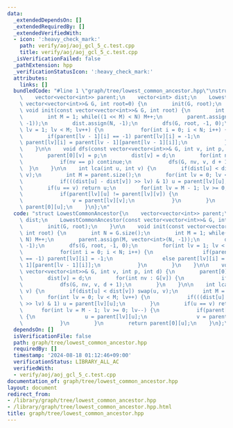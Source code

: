 ```yaml
---
data:
  _extendedDependsOn: []
  _extendedRequiredBy: []
  _extendedVerifiedWith:
  - icon: ':heavy_check_mark:'
    path: verify/aoj/aoj_gcl_5_c.test.cpp
    title: verify/aoj/aoj_gcl_5_c.test.cpp
  _isVerificationFailed: false
  _pathExtension: hpp
  _verificationStatusIcon: ':heavy_check_mark:'
  attributes:
    links: []
  bundledCode: "#line 1 \"graph/tree/lowest_common_ancestor.hpp\"\nstruct LowestCommonAncestor{\n\
    \    vector<vector<int>> parent;\n    vector<int> dist;\n    LowestCommonAncestor(const\
    \ vector<vector<int>>& G, int root=0) {\n        init(G, root);\n    }\n\n   \
    \ void init(const vector<vector<int>>& G, int root) {\n        int N = G.size();\n\
    \        int M = 1; while((1 << M) < N) M++;\n        parent.assign(M, vector<int>(N,\
    \ -1));\n        dist.assign(N, -1);\n        dfs(G, root, -1, 0);\n        for(int\
    \ lv = 1; lv < M; lv++) {\n            for(int i = 0; i < N; i++) {\n        \
    \        if(parent[lv - 1][i] == -1) parent[lv][i] = -1;\n                else\
    \ parent[lv][i] = parent[lv - 1][parent[lv - 1][i]];\n            }\n        }\n\
    \    }\n\n    void dfs(const vector<vector<int>>& G, int v, int p, int d) {\n\
    \        parent[0][v] = p;\n        dist[v] = d;\n        for(int nv : G[v]) {\n\
    \            if(nv == p) continue;\n            dfs(G, nv, v, d + 1);\n      \
    \  }\n    }\n\n    int lca(int u, int v) {\n        if(dist[u] < dist[v]) swap(u,\
    \ v);\n        int M = parent.size();\n        for(int lv = 0; lv < M; lv++) {\n\
    \            if(((dist[u] - dist[v]) >> lv) & 1) u = parent[lv][u];\n        }\n\
    \        if(u == v) return u;\n        for(int lv = M - 1; lv >= 0; lv--) {\n\
    \            if(parent[lv][u] != parent[lv][v]) {\n                u = parent[lv][u];\n\
    \                v = parent[lv][v];\n            }\n        }\n        return\
    \ parent[0][u];\n    }\n};\n"
  code: "struct LowestCommonAncestor{\n    vector<vector<int>> parent;\n    vector<int>\
    \ dist;\n    LowestCommonAncestor(const vector<vector<int>>& G, int root=0) {\n\
    \        init(G, root);\n    }\n\n    void init(const vector<vector<int>>& G,\
    \ int root) {\n        int N = G.size();\n        int M = 1; while((1 << M) <\
    \ N) M++;\n        parent.assign(M, vector<int>(N, -1));\n        dist.assign(N,\
    \ -1);\n        dfs(G, root, -1, 0);\n        for(int lv = 1; lv < M; lv++) {\n\
    \            for(int i = 0; i < N; i++) {\n                if(parent[lv - 1][i]\
    \ == -1) parent[lv][i] = -1;\n                else parent[lv][i] = parent[lv -\
    \ 1][parent[lv - 1][i]];\n            }\n        }\n    }\n\n    void dfs(const\
    \ vector<vector<int>>& G, int v, int p, int d) {\n        parent[0][v] = p;\n\
    \        dist[v] = d;\n        for(int nv : G[v]) {\n            if(nv == p) continue;\n\
    \            dfs(G, nv, v, d + 1);\n        }\n    }\n\n    int lca(int u, int\
    \ v) {\n        if(dist[u] < dist[v]) swap(u, v);\n        int M = parent.size();\n\
    \        for(int lv = 0; lv < M; lv++) {\n            if(((dist[u] - dist[v])\
    \ >> lv) & 1) u = parent[lv][u];\n        }\n        if(u == v) return u;\n  \
    \      for(int lv = M - 1; lv >= 0; lv--) {\n            if(parent[lv][u] != parent[lv][v])\
    \ {\n                u = parent[lv][u];\n                v = parent[lv][v];\n\
    \            }\n        }\n        return parent[0][u];\n    }\n};\n"
  dependsOn: []
  isVerificationFile: false
  path: graph/tree/lowest_common_ancestor.hpp
  requiredBy: []
  timestamp: '2024-08-18 01:12:46+09:00'
  verificationStatus: LIBRARY_ALL_AC
  verifiedWith:
  - verify/aoj/aoj_gcl_5_c.test.cpp
documentation_of: graph/tree/lowest_common_ancestor.hpp
layout: document
redirect_from:
- /library/graph/tree/lowest_common_ancestor.hpp
- /library/graph/tree/lowest_common_ancestor.hpp.html
title: graph/tree/lowest_common_ancestor.hpp
---
```

